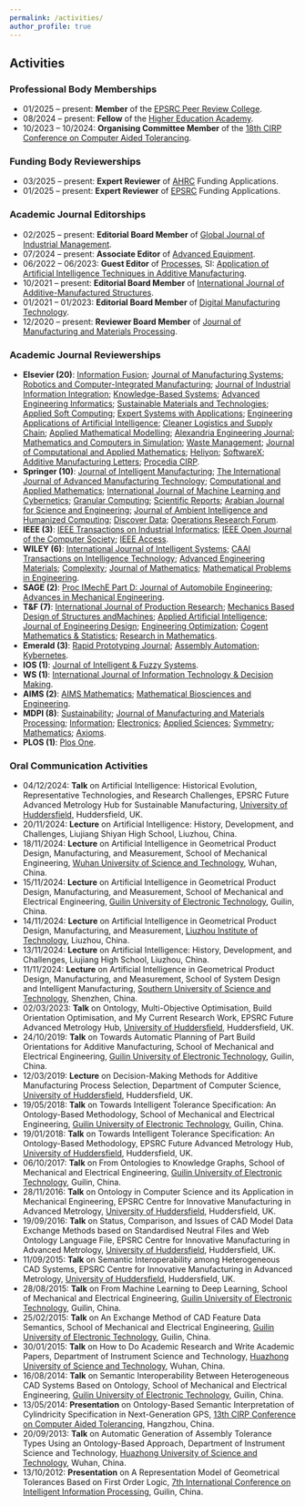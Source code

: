 ```yaml
---
permalink: /activities/
author_profile: true
---
```


## Activities
### Professional Body Memberships
- 01/2025 – present: **Member** of the [EPSRC Peer Review College](https://www.ukri.org/councils/epsrc/guidance-for-reviewers/peer-review-college/).
- 08/2024 – present: **Fellow** of the [Higher Education Academy](https://www.advance-he.ac.uk/).
- 10/2023 – 10/2024: **Organising Committee Member** of the [18th CIRP Conference on Computer Aided Tolerancing](https://fmh.hud.ac.uk/cirp-conference/).

### Funding Body Reviewerships
- 03/2025 – present: **Expert Reviewer** of [AHRC](https://www.ukri.org/councils/ahrc/) Funding Applications.
- 01/2025 – present: **Expert Reviewer** of [EPSRC](https://www.ukri.org/councils/epsrc/) Funding Applications.

### Academic Journal Editorships
- 02/2025 – present: **Editorial Board Member** of [Global Journal of Industrial Management](https://ojs.sin-chn.com/index.php/GJIM).
- 07/2024 – present: **Associate Editor** of [Advanced Equipment](https://www.elspub.com/journals/advanced-equipment/home/).
- 06/2022 – 06/2023: **Guest Editor** of [Processes](https://www.mdpi.com/journal/processes), SI: [Application of Artificial Intelligence Techniques in Additive Manufacturing](https://www.mdpi.com/journal/processes/special_issues/Artificial_Intelligence_Manufacturing).
- 10/2021 – present: **Editorial Board Member** of [International Journal of Additive-Manufactured Structures](https://www.innovationforever.com/Journals/IJAMS).
- 01/2021 – 01/2023: **Editorial Board Member** of [Digital Manufacturing Technology](https://ojs.wiserpub.com/index.php/DMT/).
- 12/2020 – present: **Reviewer Board Member** of [Journal of Manufacturing and Materials Processing](https://www.mdpi.com/journal/jmmp).

### Academic Journal Reviewerships
- **Elsevier (20)**: [Information Fusion](https://www.sciencedirect.com/journal/information-fusion); [Journal of Manufacturing Systems](https://www.sciencedirect.com/journal/journal-of-manufacturing-systems); [Robotics and Computer-Integrated Manufacturing](https://www.sciencedirect.com/journal/robotics-and-computer-integrated-manufacturing); [Journal of Industrial Information Integration](https://www.sciencedirect.com/journal/journal-of-industrial-information-integration); [Knowledge-Based Systems](https://www.sciencedirect.com/journal/knowledge-based-systems); [Advanced Engineering Informatics](https://www.sciencedirect.com/journal/advanced-engineering-informatics); [Sustainable Materials and Technologies](https://www.sciencedirect.com/journal/sustainable-materials-and-technologies); [Applied Soft Computing](https://www.sciencedirect.com/journal/applied-soft-computing); [Expert Systems with Applications](https://www.sciencedirect.com/journal/expert-systems-with-applications); [Engineering Applications of Artificial Intelligence](https://www.sciencedirect.com/journal/engineering-applications-of-artificial-intelligence); [Cleaner Logistics and Supply Chain](https://www.sciencedirect.com/journal/cleaner-logistics-and-supply-chain); [Applied Mathematical Modelling](https://www.sciencedirect.com/journal/applied-mathematical-modelling); [Alexandria Engineering Journal](https://www.sciencedirect.com/journal/alexandria-engineering-journal); [Mathematics and Computers in Simulation](https://www.sciencedirect.com/journal/mathematics-and-computers-in-simulation); [Waste Management](https://www.sciencedirect.com/journal/waste-management); [Journal of Computational and Applied Mathematics](https://www.sciencedirect.com/journal/journal-of-computational-and-applied-mathematics); [Heliyon](https://www.sciencedirect.com/journal/heliyon); [SoftwareX](https://www.sciencedirect.com/journal/softwarex); [Additive Manufacturing Letters](https://www.sciencedirect.com/journal/additive-manufacturing-letters); [Procedia CIRP](https://www.sciencedirect.com/journal/procedia-cirp).
- **Springer (10)**: [Journal of Intelligent Manufacturing](https://link.springer.com/journal/10845); [The International Journal of Advanced Manufacturing Technology](https://link.springer.com/journal/170); [Computational and Applied Mathematics](https://link.springer.com/journal/40314); [International Journal of Machine Learning and Cybernetics](https://link.springer.com/journal/13042); [Granular Computing](https://link.springer.com/journal/41066); [Scientific Reports](https://www.nature.com/srep/); [Arabian Journal for Science and Engineering](https://link.springer.com/journal/13369); [Journal of Ambient Intelligence and Humanized Computing](https://link.springer.com/journal/12652); [Discover Data](https://link.springer.com/journal/44248); [Operations Research Forum](https://link.springer.com/journal/43069).
- **IEEE (3)**: [IEEE Transactions on Industrial Informatics](https://ieeexplore.ieee.org/xpl/RecentIssue.jsp?punumber=9424); [IEEE Open Journal of the Computer Society](https://ieeexplore.ieee.org/xpl/RecentIssue.jsp?punumber=8782664); [IEEE Access](https://ieeeaccess.ieee.org/).
- **WILEY (6)**: [International Journal of Intelligent Systems](https://onlinelibrary.wiley.com/journal/ijis); [CAAI Transactions on Intelligence Technology](https://ietresearch.onlinelibrary.wiley.com/journal/24682322); [Advanced Engineering Materials](https://advanced.onlinelibrary.wiley.com/journal/15272648); [Complexity](https://onlinelibrary.wiley.com/journal/8503); [Journal of Mathematics](https://onlinelibrary.wiley.com/journal/1469); [Mathematical Problems in Engineering](https://onlinelibrary.wiley.com/journal/2629).
- **SAGE (2)**: [Proc IMechE Part D: Journal of Automobile Engineering](https://journals.sagepub.com/home/pid); [Advances in Mechanical Engineering](https://journals.sagepub.com/home/ADE).
- **T&F (7)**: [International Journal of Production Research](https://www.tandfonline.com/journals/tprs20); [Mechanics Based Design of Structures andMachines](https://www.tandfonline.com/journals/lmbd20); [Applied Artificial Intelligence](https://www.tandfonline.com/journals/uaai20); [Journal of Engineering Design](https://www.tandfonline.com/journals/cjen20); [Engineering Optimization](https://www.tandfonline.com/journals/geno20); [Cogent Mathematics & Statistics](https://www.tandfonline.com/journals/oama21); [Research in Mathematics](https://www.tandfonline.com/journals/oama23).
- **Emerald (3)**: [Rapid Prototyping Journal](https://www.emerald.com/insight/publication/issn/1355-2546); [Assembly Automation](https://www.emerald.com/insight/publication/issn/0144-5154); [Kybernetes](https://www.emeraldgrouppublishing.com/journal/k).
- **IOS (1)**: [Journal of Intelligent & Fuzzy Systems](https://www.iospress.com/catalog/journals/journal-of-intelligent-fuzzy-systems).
- **WS (1)**: [International Journal of Information Technology & Decision Making](https://www.worldscientific.com/worldscinet/IJITDM?srsltid=AfmBOopoFUHXo6BsCmhAIvw3cr7SSRPaw5rCLOQ7F93CI6r-HX9Ragxn).
- **AIMS (2)**: [AIMS Mathematics](https://www.aimspress.com/journal/Math); [Mathematical Biosciences and Engineering](https://www.aimspress.com/journal/mbe).
- **MDPI (8)**: [Sustainability](https://www.mdpi.com/journal/sustainability); [Journal of Manufacturing and Materials Processing](https://www.mdpi.com/journal/jmmp); [Information](https://www.mdpi.com/journal/information); [Electronics](https://www.mdpi.com/journal/electronics); [Applied Sciences](https://www.mdpi.com/journal/applsci); [Symmetry](https://www.mdpi.com/journal/symmetry); [Mathematics](https://www.mdpi.com/journal/mathematics); [Axioms](https://www.mdpi.com/journal/axioms).
- **PLOS (1)**: [Plos One](https://journals.plos.org/plosone/).

### Oral Communication Activities
- 04/12/2024: **Talk** on Artificial Intelligence: Historical Evolution, Representative Technologies, and Research Challenges, EPSRC Future Advanced Metrology Hub for Sustainable Manufacturing, [University of Huddersfield](https://www.hud.ac.uk/), Huddersfield, UK.
- 20/11/2024: **Lecture** on Artificial Intelligence: History, Development, and Challenges, Liujiang Shiyan High School, Liuzhou, China.
- 18/11/2024: **Lecture** on Artificial Intelligence in Geometrical Product Design, Manufacturing, and Measurement, School of Mechanical Engineering, [Wuhan University of Science and Technology](https://en.wust.edu.cn/), Wuhan, China.
- 15/11/2024: **Lecture** on Artificial Intelligence in Geometrical Product Design, Manufacturing, and Measurement, School of Mechanical and Electrical Engineering, [Guilin University of Electronic Technology](https://www.guet.edu.cn/), Guilin, China.
- 14/11/2024: **Lecture** on Artificial Intelligence in Geometrical Product Design, Manufacturing, and Measurement, [Liuzhou Institute of Technology](https://www.lzhit.edu.cn/), Liuzhou, China.
- 13/11/2024: **Lecture** on Artificial Intelligence: History, Development, and Challenges, Liujiang High School, Liuzhou, China.
- 11/11/2024: **Lecture** on Artificial Intelligence in Geometrical Product Design, Manufacturing, and Measurement, School of System Design and Intelligent Manufacturing, [Southern University of Science and Technology](https://www.sustech.edu.cn/en/), Shenzhen, China.
- 02/03/2023: **Talk** on Ontology, Multi-Objective Optimisation, Build Orientation Optimisation, and My Current Research Work, EPSRC Future Advanced Metrology Hub, [University of Huddersfield](https://www.hud.ac.uk/), Huddersfield, UK.
- 24/10/2019: **Talk** on Towards Automatic Planning of Part Build Orientations for Additive Manufacturing, School of Mechanical and Electrical Engineering, [Guilin University of Electronic Technology](https://www.guet.edu.cn/), Guilin, China.
- 12/03/2019: **Lecture** on Decision-Making Methods for Additive Manufacturing Process Selection, Department of Computer Science, [University of Huddersfield](https://www.hud.ac.uk/), Huddersfield, UK.
- 19/05/2018: **Talk** on Towards Intelligent Tolerance Specification: An Ontology-Based Methodology, School of Mechanical and Electrical Engineering, [Guilin University of Electronic Technology](https://www.guet.edu.cn/), Guilin, China.
- 19/01/2018: **Talk** on Towards Intelligent Tolerance Specification: An Ontology-Based Methodology, EPSRC Future Advanced Metrology Hub, [University of Huddersfield](https://www.hud.ac.uk/), Huddersfield, UK.
- 06/10/2017: **Talk** on From Ontologies to Knowledge Graphs, School of Mechanical and Electrical Engineering, [Guilin University of Electronic Technology](https://www.guet.edu.cn/), Guilin, China.
- 28/11/2016: **Talk** on Ontology in Computer Science and its Application in Mechanical Engineering, EPSRC Centre for Innovative Manufacturing in Advanced Metrology, [University of Huddersfield](https://www.hud.ac.uk/), Huddersfield, UK.
- 19/09/2016: **Talk** on Status, Comparison, and Issues of CAD Model Data Exchange Methods based on Standardised Neutral Files and Web Ontology Language File, EPSRC Centre for Innovative Manufacturing in Advanced Metrology, [University of Huddersfield](https://www.hud.ac.uk/), Huddersfield, UK.
- 11/09/2015: **Talk** on Semantic Interoperability among Heterogeneous CAD Systems, EPSRC Centre for Innovative Manufacturing in Advanced Metrology, [University of Huddersfield](https://www.hud.ac.uk/), Huddersfield, UK.
- 28/08/2015: **Talk** on From Machine Learning to Deep Learning, School of Mechanical and Electrical Engineering, [Guilin University of Electronic Technology](https://www.guet.edu.cn/), Guilin, China.
- 25/02/2015: **Talk** on An Exchange Method of CAD Feature Data Semantics, School of Mechanical and Electrical Engineering, [Guilin University of Electronic Technology](https://www.guet.edu.cn/), Guilin, China.
- 30/01/2015: **Talk** on How to Do Academic Research and Write Academic Papers, Department of Instrument Science and Technology, [Huazhong University of Science and Technology](https://english.hust.edu.cn/), Wuhan, China.
- 16/08/2014: **Talk** on Semantic Interoperability Between Heterogeneous CAD Systems Based on Ontology, School of Mechanical and Electrical Engineering, [Guilin University of Electronic Technology](https://www.guet.edu.cn/), Guilin, China.
- 13/05/2014: **Presentation** on Ontology-Based Semantic Interpretation of Cylindricity Specification in Next-Generation GPS, [13th CIRP Conference on Computer Aided Tolerancing](https://www.sciencedirect.com/journal/procedia-cirp/vol/27/suppl/C), Hangzhou, China.
- 20/09/2013: **Talk** on Automatic Generation of Assembly Tolerance Types Using an Ontology-Based Approach, Department of Instrument Science and Technology, [Huazhong University of Science and Technology](https://english.hust.edu.cn/), Wuhan, China.
- 13/10/2012: **Presentation** on A Representation Model of Geometrical Tolerances Based on First Order Logic, [7th International Conference on Intelligent Information Processing](https://ifiptc12.org/component/rseventspro/event/10-7th-international-conference-on-intelligent-information-processing-iip-2012), Guilin, China.
